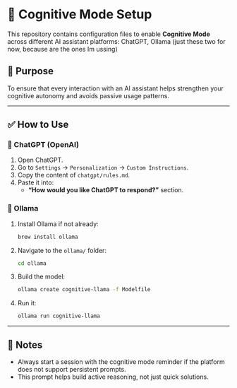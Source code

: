 # 🧠 Cognitive Mode Setup

This repository contains configuration files to enable **Cognitive Mode** across different AI assistant platforms: ChatGPT, Ollama (just these two for now, because are the ones Im ussing)

## 🎯 Purpose

To ensure that every interaction with an AI assistant helps strengthen your cognitive autonomy and avoids passive usage patterns.

---

## ✅ How to Use

### 🧠 ChatGPT (OpenAI)

1. Open ChatGPT.
2. Go to `Settings` → `Personalization` → `Custom Instructions`.
3. Copy the content of `chatgpt/rules.md`.
4. Paste it into:
   - **“How would you like ChatGPT to respond?”** section.

### 🧠 Ollama

1. Install Ollama if not already:
   ```bash
   brew install ollama
   ```
2. Navigate to the `ollama/` folder:
   ```bash
   cd ollama
   ```
3. Build the model:
   ```bash
   ollama create cognitive-llama -f Modelfile
   ```
4. Run it:
   ```bash
   ollama run cognitive-llama
   ```
---

## 📌 Notes

- Always start a session with the cognitive mode reminder if the platform does not support persistent prompts.
- This prompt helps build active reasoning, not just quick solutions.
